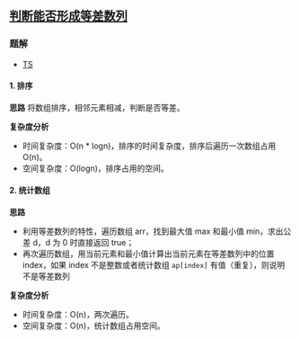 ## [判断能否形成等差数列](https://leetcode-cn.com/problems/can-make-arithmetic-progression-from-sequence/)

### 题解
+ [TS](../../ts/1536/1502.ts)

#### 1. 排序
**思路**
将数组排序，相邻元素相减，判断是否等差。

**复杂度分析**
+ 时间复杂度：O(n * logn)，排序的时间复杂度，排序后遍历一次数组占用 O(n)。
+ 空间复杂度：O(logn)，排序占用的空间。

#### 2. 统计数组
**思路**
+ 利用等差数列的特性，遍历数组 arr，找到最大值 max 和最小值 min，求出公差 d，d 为 0 时直接返回 true；
+ 再次遍历数组，用当前元素和最小值计算出当前元素在等差数列中的位置 index，如果 index 不是整数或者统计数组 `ap[index]` 有值（重复），则说明不是等差数列

**复杂度分析**
+ 时间复杂度：O(n)，两次遍历。
+ 空间复杂度：O(n)，统计数组占用空间。
